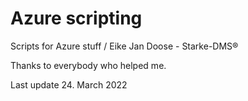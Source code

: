 # Azure scripting
Scripts for Azure stuff / Eike Jan Doose - Starke-DMS®

Thanks to everybody who helped me.

Last update 24. March 2022